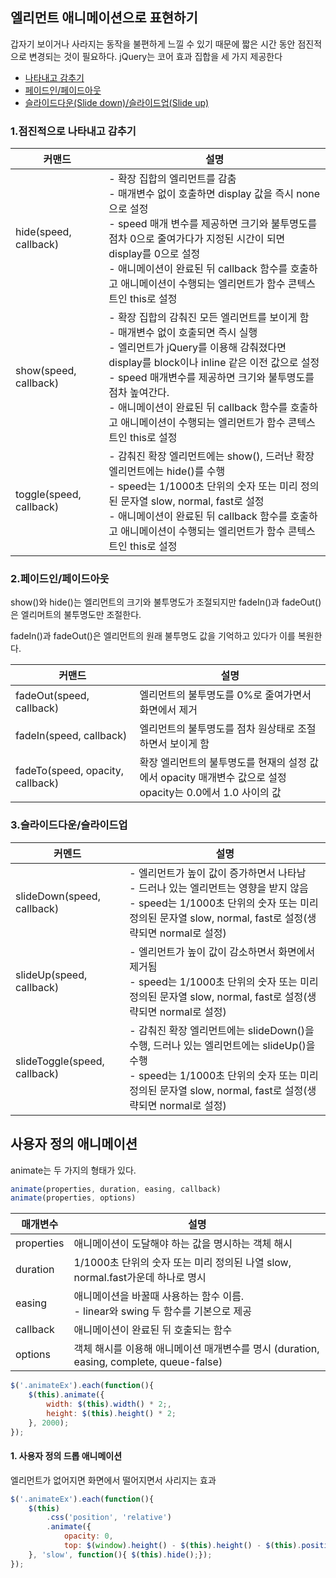 ## 엘리먼트 애니메이션으로 표현하기

갑자기 보이거나 사라지는 동작을 불편하게 느낄 수 있기 때문에 짧은 시간 동안 점진적으로 변경되는 것이 필요하다. jQuery는 코어 효과 집합을 세 가지 제공한다

- [나타내고 감추기](#1.점진적으로-나타내고-감추기)
- [페이드인/페이드아웃](#2.페이드인/페이드아웃)
- [슬라이드다운(Slide down)/슬라이드업(Slide up)](#3.슬라이드다운/슬라이드업)


### 1.점진적으로 나타내고 감추기

| 커맨드                  | 설명                                                         |
| ----------------------- | ------------------------------------------------------------ |
| hide(speed, callback)   | - 확장 집합의 엘리먼트를 감춤<br />- 매개변수 없이 호출하면 display 값을 즉시 none으로 설정<br />- speed 매개 변수를 제공하면 크기와 불투명도를 점차 0으로 줄여가다가 지정된 시간이 되면 display를 0으로 설정<br />- 애니메이션이 완료된 뒤 callback 함수를 호출하고 애니메이션이 수행되는 엘리먼트가 함수 콘텍스트인 this로 설정 |
| show(speed, callback)   | - 확장 집합의 감춰진 모든 엘리먼트를 보이게 함<br />- 매개변수 없이 호출되면 즉시 실행 <br />- 엘리먼트가 jQuery를 이용해 감춰졌다면 display를 block이나 inline 같은 이전 값으로 설정<br />- speed 매개변수를 제공하면 크기와 불투명도를 점차 높여간다.<br />- 애니메이션이 완료된 뒤 callback 함수를 호출하고 애니메이션이 수행되는 엘리먼트가 함수 콘텍스트인 this로 설정 |
| toggle(speed, callback) | - 감춰진 확장 엘리먼트에는 show(), 드러난 확장 엘리먼트에는 hide()를 수행<br />- speed는 1/1000초 단위의 숫자 또는 미리 정의된 문자열 slow, normal, fast로 설정<br />- 애니메이션이 완료된 뒤 callback 함수를 호출하고 애니메이션이 수행되는 엘리먼트가 함수 콘텍스트인 this로 설정 |

### 2.페이드인/페이드아웃

show()와 hide()는 엘리먼트의 크기와 불투명도가 조절되지만 fadeIn()과 fadeOut()은 엘리머트의 불투명도만 조절한다.

fadeIn()과 fadeOut()은 엘리먼트의 원래 불투명도 값을 기억하고 있다가 이를 복원한다.

| 커맨드                           | 설명                                                         |
| -------------------------------- | ------------------------------------------------------------ |
| fadeOut(speed, callback)         | 엘리먼트의 불투명도를 0%로 줄여가면서 화면에서 제거          |
| fadeIn(speed, callback)          | 엘리먼트의 불투명도를 점차 원상태로 조절하면서 보이게 함     |
| fadeTo(speed, opacity, callback) | 확장 엘리먼트의 불투명도를 현재의 설정 값에서 opacity 매개변수 값으로 설정<br /> opacity는 0.0에서 1.0 사이의 값 |

### 3.슬라이드다운/슬라이드업

| 커멘드                       | 설명                                                         |
| ---------------------------- | ------------------------------------------------------------ |
| slideDown(speed, callback)   | - 엘리먼트가 높이 값이 증가하면서 나타남<br />- 드러나 있는 엘리먼트는 영향을 받지 않음<br />- speed는 1/1000초 단위의 숫자 또는 미리 정의된 문자열 slow, normal, fast로 설정(생략되면 normal로 설정) |
| slideUp(speed, callback)     | - 엘리먼트가 높이 값이 감소하면서 화면에서 제거됨<br />- speed는 1/1000초 단위의 숫자 또는 미리 정의된 문자열 slow, normal, fast로 설정(생략되면 normal로 설정) |
| slideToggle(speed, callback) | - 감춰진 확장 엘리먼트에는 slideDown()을 수행, 드러나 있는 엘리먼트에는 slideUp()을 수행<br />- speed는 1/1000초 단위의 숫자 또는 미리 정의된 문자열 slow, normal, fast로 설정(생략되면 normal로 설정) |

## 사용자 정의 애니메이션

animate는 두 가지의 형태가 있다.

```javascript
animate(properties, duration, easing, callback)
animate(properties, options)
```

| 매개변수   | 설명                                                         |
| ---------- | ------------------------------------------------------------ |
| properties | 애니메이션이 도달해야 하는 값을 명시하는 객체 해시           |
| duration   | 1/1000초 단위의 숫자 또는 미리 정의된 나열 slow, normal.fast가운데 하나로 명시 |
| easing     | 애니메이션을 바꿀때 사용하는 함수 이름.<br />-  linear와 swing 두 함수를 기본으로 제공 |
| callback   | 애니메이션이 완료된 뒤 호출되는 함수                         |
| options    | 객체 해시를 이용해 애니메이션 매개변수를 명시 (duration, easing, complete, queue-false) |

```javascript
$('.animateEx').each(function(){
    $(this).animate({
        width: $(this).width() * 2;,
        height: $(this).height() * 2;
    }, 2000);
});
```

#### 1. 사용자 정의 드롭 애니메이션

엘리먼트가 없어지면 화면에서 떨어지면서 사리지는 효과

```javascript
$('.animateEx').each(function(){
    $(this)
        .css('position', 'relative')
        .animate({
	        opacity: 0,
        	top: $(window).height() - $(this).height() - $(this).position().top
    }, 'slow', function(){ $(this).hide();});
});
```


